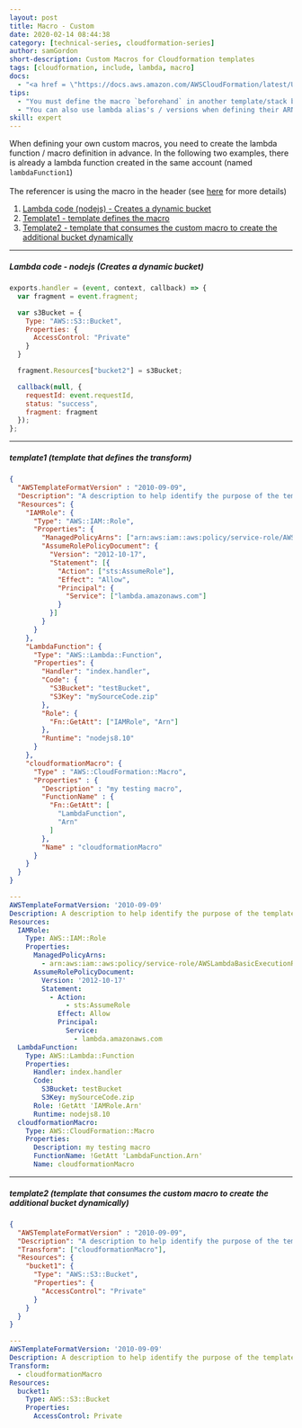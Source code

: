 ```yaml
---
layout: post
title: Macro - Custom
date: 2020-02-14 08:44:38
category: [technical-series, cloudformation-series]
author: samGordon
short-description: Custom Macros for Cloudformation templates
tags: [cloudformation, include, lambda, macro]
docs:
  - "<a href = \"https://docs.aws.amazon.com/AWSCloudFormation/latest/UserGuide/template-macros.html\">AWS docs on cloudformation Transforms</a>"
tips:
  - "You must define the macro `beforehand` in another template/stack before trying to run"
  - "You can also use lambda alias's / versions when defining their ARNs in the macro below"
skill: expert
---
```


When defining your own custom macros, you need to create the lambda function / macro definition in advance.
In the following two examples, there is already a lambda function created in the same account (named `lambdaFunction1`)
<br><br>
The referencer is using the macro in the header (see <a href = "{{ site.baseurl }}/technical-series/cloudformation-series/cloudformation-macros">here</a> for more details)

1. [Lambda code (nodejs) - Creates a dynamic bucket](#javascript)
2. [Template1 - template defines the macro](#template1)
3. [Template2 - template that consumes the custom macro to create the additional bucket dynamically](#template2)

---

<a name = "javascript"></a>
##### Lambda code - nodejs (Creates a dynamic bucket)

```javascript
exports.handler = (event, context, callback) => {
  var fragment = event.fragment;

  var s3Bucket = {
    Type: "AWS::S3::Bucket",
    Properties: {
      AccessControl: "Private"
    }
  }

  fragment.Resources["bucket2"] = s3Bucket;

  callback(null, {
    requestId: event.requestId,
    status: "success",
    fragment: fragment
  });
};
```

---

<a name = "template1"></a>
##### template1 (template that defines the transform)

```json
{
  "AWSTemplateFormatVersion" : "2010-09-09",
  "Description": "A description to help identify the purpose of the template",
  "Resources": {
    "IAMRole": {
      "Type": "AWS::IAM::Role",
      "Properties": {
        "ManagedPolicyArns": ["arn:aws:iam::aws:policy/service-role/AWSLambdaBasicExecutionRole"],
        "AssumeRolePolicyDocument": {
          "Version": "2012-10-17",
          "Statement": [{
            "Action": ["sts:AssumeRole"],
            "Effect": "Allow",
            "Principal": {
              "Service": ["lambda.amazonaws.com"]
            }
          }]
        }
      }
    },
    "LambdaFunction": {
      "Type": "AWS::Lambda::Function",
      "Properties": {
        "Handler": "index.handler",
        "Code": {
          "S3Bucket": "testBucket",
          "S3Key": "mySourceCode.zip"
        },
        "Role": {
          "Fn::GetAtt": ["IAMRole", "Arn"]
        },
        "Runtime": "nodejs8.10"
      }
    },
    "cloudformationMacro": {
      "Type" : "AWS::CloudFormation::Macro",
      "Properties" : {
        "Description" : "my testing macro",
        "FunctionName" : {
          "Fn::GetAtt": [
            "LambdaFunction",
            "Arn"
          ]
        },
        "Name" : "cloudformationMacro"
      }
    }
  }
}
```
```yml
---
AWSTemplateFormatVersion: '2010-09-09'
Description: A description to help identify the purpose of the template
Resources:
  IAMRole:
    Type: AWS::IAM::Role
    Properties:
      ManagedPolicyArns:
        - arn:aws:iam::aws:policy/service-role/AWSLambdaBasicExecutionRole
      AssumeRolePolicyDocument:
        Version: '2012-10-17'
        Statement:
          - Action:
              - sts:AssumeRole
            Effect: Allow
            Principal:
              Service:
                - lambda.amazonaws.com
  LambdaFunction:
    Type: AWS::Lambda::Function
    Properties:
      Handler: index.handler
      Code:
        S3Bucket: testBucket
        S3Key: mySourceCode.zip
      Role: !GetAtt 'IAMRole.Arn'
      Runtime: nodejs8.10
  cloudformationMacro:
    Type: AWS::CloudFormation::Macro
    Properties:
      Description: my testing macro
      FunctionName: !GetAtt 'LambdaFunction.Arn'
      Name: cloudformationMacro
```

---

<a name = "template2"></a>
##### template2 (template that consumes the custom macro to create the additional bucket dynamically)

```json
{
  "AWSTemplateFormatVersion" : "2010-09-09",
  "Description": "A description to help identify the purpose of the template",
  "Transform": ["cloudformationMacro"],
  "Resources": {
    "bucket1": {
      "Type": "AWS::S3::Bucket",
      "Properties": {
        "AccessControl": "Private"
      }
    }
  }
}
```
```yml
---
AWSTemplateFormatVersion: '2010-09-09'
Description: A description to help identify the purpose of the template
Transform:
  - cloudformationMacro
Resources:
  bucket1:
    Type: AWS::S3::Bucket
    Properties:
      AccessControl: Private
```
